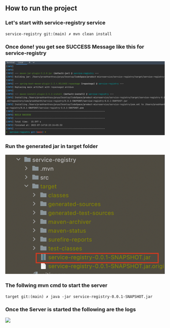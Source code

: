 
## How to run the project 

### Let's start with service-registry service

```
service-registry git:(main) ✗ mvn clean install
```
### Once done! you get see SUCCESS Message like this for service-registry
![](readme-imgs/service-reg-build.png)

### Run the generated jar in target folder
![](readme-imgs/running-jars/sevice-registry-jar.png)

### The follwing mvn cmd to start the server

```
target git:(main) ✗ java -jar service-registry-0.0.1-SNAPSHOT.jar 
```

### Once the Server is started the following are the logs
![](readme-imgs/running-jars/sevice-registry-jar-run.png)








